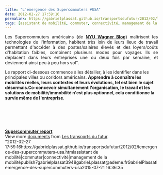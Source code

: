```yaml
---
title: "L'émergence des Supercommuters #USA"
date: 2012-02-27 17:59:16
permalink: https://gabrielplassat.github.io/transportsdufutur/2012/02/lemergence-des-supercommuters-usa.html
tags: [assistant de mobilité, commuter, connectivité, management de la mobilité]
---
```


<p style="text-align: justify">Les Supercommuters américains (de <a href="http://wagner.nyu.edu/blog/rudincenter/2012/02/23/the-emergence-of-the-super-commuter/" target="_blank"><strong>NYU Wagner Blog</strong></a>) maîtrisent les technologies de l'information, habitent très loin de leurs lieux de travail permettant d'accéder à des postes/salaires élevés et des loyers/coûts d'habitation faibles, combinent plusieurs modes pour voyager. Ils se déplacent dans leurs entreprises une ou deux fois par semaine, et deviennent ainsi peu à peu hors sol".</p> <p style=""text-align: justify"">Le rapport ci-dessous commence à les détailler, à les identifier dans les principales villes ou coridors américains. <strong>Apprendre à connaître les mobilités réelles, leurs contextes et leurs évolutions, tel est bien le sujet désormais.Co-concevoir simultanément l'organisation, le travail et les solutions de mobilité/immobilité n'est plus optionnel, cela conditionne la survie même de l'entreprise.</strong> </p>  <!--more-->   <p style=""text-align: justify""><a href="https://gabrielplassat.github.io/transportsdufutur/wp-content/uploads/sites/6/old/6a0120a66d2ad4970b0163021c6815970d-800wi.jpg"" rel=""lightbox""><img alt=""Supercomm"" border=""0"" class=""asset  asset-image at-xid-6a0120a66d2ad4970b0163021c6815970d image-full"" src=""/wp-content/uploads/sites/6/old/6a0120a66d2ad4970b0163021c6815970d-800wi.jpg"" style=""margin-left: automargin-right: auto"" title=""Supercomm"" /></a><br /><br /><br /></p> <p> </p> <div id=""__ss_11770691"" style=""width: 477px""><strong style=""margin: 12px 0 4px""><a href=""http://www.slideshare.net/transportsdufutur/supercommuter-report"" title=""Supercommuter report"">Supercommuter report</a></strong>         <div style=""padding: 5px 0 12px"">View more <a href=""http://www.slideshare.net/"">documents</a> from <a href=""http://www.slideshare.net/transportsdufutur"">Les transports du futur</a>.</div> </div>"2012-02-27 17:59:16https://gabrielplassat.github.io/transportsdufutur/2012/02/lemergence-des-supercommuters-usa.htmlassistant de mobilité|commuter|connectivité|management de la mobilitépublish7gabrielplassat3948gabriel.plassat@ademe.frGabrielPlassatlemergence-des-supercommuters-usa2015-07-21 16:36:35
